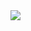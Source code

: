 <a href="https://github.com/JustNikhill/Windows-11">
  <img align="center" src="https://github-readme-stats.vercel.app/api/pin/?username=GarudaProjects&repo=Windows-11&theme=react&bg_color=1F222E&title_color=F85D7F&icon_color=F8D866&hide_border=true&show_icons=false"" />
</a>
